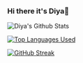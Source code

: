 ### Hi there it's Diya👋

![Diya's Github Stats](https://github-readme-stats.vercel.app/api?username=DiyadotSaha&show_icons=true&hide_border=false&hide=stars,prs,issues&count_private=true&rank_icon=github&theme=transparent)

[![Top Languages Used](https://github-readme-stats.vercel.app/api/top-langs/?username=DiyadotSaha&theme=transparent&layout=pie)](https://github.com/anuraghazra/github-readme-stats)


[![GitHub Streak](https://streak-stats.demolab.com/?user=DiyadotSaha&theme=transparent&hide_longest_streak=true&hide_total_contributions=true)](https://git.io/streak-stats)



<!--
**DiyadotSaha/DiyadotSaha** is a ✨ _special_ ✨ repository because its `README.md` (this file) appears on your GitHub profile.
Here are some ideas to get you started:

- 🔭 I’m currently working on ...
- 🌱 I’m currently learning ...
- 👯 I’m looking to collaborate on ...
- 🤔 I’m looking for help with ...
- 💬 Ask me about ...
- 📫 How to reach me: ...
- 😄 Pronouns: ...
- ⚡ Fun fact: ...
-->
